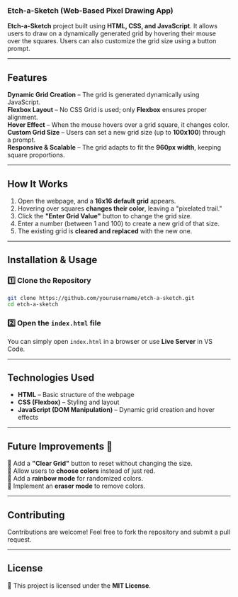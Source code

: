 ### **Etch-a-Sketch (Web-Based Pixel Drawing App)**  

**Etch-a-Sketch** project built using **HTML, CSS, and JavaScript**. It allows users to draw on a dynamically generated grid by hovering their mouse over the squares. Users can also customize the grid size using a button prompt.  

---

## **Features**  
**Dynamic Grid Creation** – The grid is generated dynamically using JavaScript.  
**Flexbox Layout** – No CSS Grid is used; only **Flexbox** ensures proper alignment.  
**Hover Effect** – When the mouse hovers over a grid square, it changes color.  
**Custom Grid Size** – Users can set a new grid size (up to **100x100**) through a prompt.  
**Responsive & Scalable** – The grid adapts to fit the **960px width**, keeping square proportions.  

---

## **How It Works**  
1. Open the webpage, and a **16x16 default grid** appears.  
2. Hovering over squares **changes their color**, leaving a "pixelated trail."  
3. Click the **"Enter Grid Value"** button to change the grid size.  
4. Enter a number (between 1 and 100) to create a new grid of that size.  
5. The existing grid is **cleared and replaced** with the new one.  

---

## **Installation & Usage**  
### 1️⃣ Clone the Repository  
```sh
git clone https://github.com/yourusername/etch-a-sketch.git
cd etch-a-sketch
```
### 2️⃣ Open the `index.html` file  
You can simply open `index.html` in a browser or use **Live Server** in VS Code.  

---

## **Technologies Used**  
- **HTML** – Basic structure of the webpage  
- **CSS (Flexbox)** – Styling and layout  
- **JavaScript (DOM Manipulation)** – Dynamic grid creation and hover effects  

---

## **Future Improvements** 🚀  
🔹 Add a **"Clear Grid"** button to reset without changing the size.  
🔹 Allow users to **choose colors** instead of just red.  
🔹 Add a **rainbow mode** for randomized colors.  
🔹 Implement an **eraser mode** to remove colors.  

---

## **Contributing**  
Contributions are welcome! Feel free to fork the repository and submit a pull request.  

---

## **License**  
📜 This project is licensed under the **MIT License**.  
